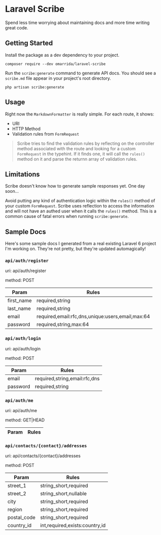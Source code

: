 # Laravel Scribe
Spend less time worrying about maintaining docs and more time writing great code.

## Getting Started
Install the package as a dev dependency to your project.

```
composer require --dev omarrida/laravel-scribe
```

Run  the `scribe:generate` command to generate API docs. You should see a `scribe.md` file appear in your project's root directory.

```
php artisan scribe:generate
```

## Usage
Right now the `MarkdownFormatter` is really simple. For each route, it shows:
- URI
- HTTP Method
- Validation rules from `FormRequest`

> Scribe tries to find the validation rules by reflecting on the controller method associated with the route and looking for a custom `FormRequest` in the typehint. If it finds one, it will call the `rules()` method on it and parse the returnn array of validation rules.

## Limitations
Scribe doesn't know how to generate sample responses yet. One day soon...

Avoid putting any kind of authentication logic within the `rules()` method of your custom `FormRequest`. Scribe uses reflection to access the information and will not have an authed user when it calls  the `rules()` method. This is a common cause of fatal errors when running `scribe:generate`.

## Sample Docs
Here's some sample docs I generated from a real existing Laravel 6 project I'm working on. They're not pretty, but they're updated automagically!

### `api/auth/register`
uri: api/auth/register

method: POST

| Param | Rules |
| ---- | ---- |
|first_name|required,string|
|last_name|required,string|
|email|required,email:rfc,dns,unique:users,email,max:64|
|password|required,string,max:64|

### `api/auth/login`
uri: api/auth/login

method: POST

| Param | Rules |
| ---- | ---- |
|email|required,string,email:rfc,dns|
|password|required,string|

### `api/auth/me`
uri: api/auth/me

method: GET|HEAD

| Param | Rules |
| ---- | ---- |

### `api/contacts/{contact}/addresses`
uri: api/contacts/{contact}/addresses

method: POST

| Param | Rules |
| ---- | ---- |
|street_1|string_short,required|
|street_2|string_short,nullable|
|city|string_short,required|
|region|string_short,required|
|postal_code|string_short,required|
|country_id|int,required,exists:country,id|

